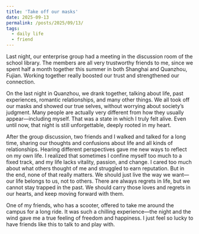```yaml
---
title: 'Take off our masks'
date: 2025-09-13
permalink: /posts/2025/09/13/
tags:
  - daily life
  - friend
---
```


Last night, our enterprise group had a meeting in the discussion room of the school library.
The members are all very trustworthy friends to me, since we spent half a month together this summer in both Shanghai and Quanzhou, Fujian.
Working together really boosted our trust and strengthened our connection.

On the last night in Quanzhou, we drank together, talking about life, past experiences, romantic relationships, and many other things.
We all took off our masks and showed our true selves, without worrying about society’s judgment.
Many people are actually very different from how they usually appear—including myself.
That was a state in which I truly felt alive.
Even until now, that night is still unforgettable, deeply rooted in my heart.

After the group discussion, two friends and I walked and talked for a long time, sharing our thoughts and confusions about life and all kinds of relationships.
Hearing different perspectives gave me new ways to reflect on my own life.
I realized that sometimes I confine myself too much to a fixed track, and my life lacks vitality, passion, and change.
I cared too much about what others thought of me and struggled to earn reputation.
But in the end, none of that really matters.
We should just live the way we want—our life belongs to us, not to others.
There are always regrets in life, but we cannot stay trapped in the past.
We should carry those loves and regrets in our hearts, and keep moving forward with them.

One of my friends, who has a scooter, offered to take me around the campus for a long ride.
It was such a chilling experience—the night and the wind gave me a true feeling of freedom and happiness.
I just feel so lucky to have friends like this to talk to and play with.
